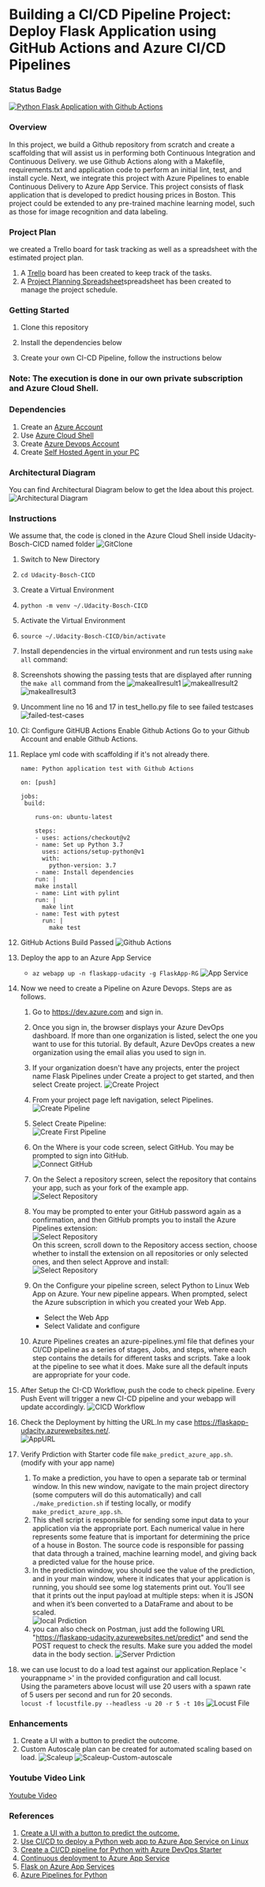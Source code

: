 # Building a CI/CD Pipeline Project: Deploy Flask Application using GitHub Actions and Azure CI/CD Pipelines

### Status Badge

[![Python Flask Application with Github Actions](https://github.com/Syedahmad75/Udacity-Bosch-CICD/actions/workflows/pythonapp.yml/badge.svg)](https://github.com/Syedahmad75/Udacity-Bosch-CICD/actions/workflows/pythonapp.yml)

### Overview
In this project, we build a Github repository from scratch and create a scaffolding that will assist us in performing both Continuous Integration and Continuous Delivery. we use Github Actions along with a Makefile, requirements.txt and application code to perform an initial lint, test, and install cycle. Next, we integrate this project with Azure Pipelines to enable Continuous Delivery to Azure App Service.
This project consists of flask application that is developed to predict housing prices in Boston. This project could be extended to any pre-trained machine learning model, such as those for image recognition and data labeling.

### Project Plan
we created a Trello board for task tracking as well as a spreadsheet with the estimated project plan. 
1. A [Trello](https://trello.com/invite/b/AReh0Xp0/296d484fc3920032b2dc0d1597cb9cf2/ci-cd-pipeline) board has been created to keep track of the tasks.
2. A [Project Planning Spreadsheet](https://diricoshare.blob.core.windows.net/sharex/Project%20Planning.xlsx)spreadsheet has been created to manage the project schedule.
   
### Getting Started
1. Clone this repository 

2. Install the dependencies below

3. Create your own CI-CD Pipeline, follow the instructions below


### Note: The execution is done in our own private subscription and Azure Cloud Shell.


### Dependencies
1. Create an [Azure Account](https://portal.azure.com) 
2. Use [Azure Cloud Shell](https://docs.microsoft.com/en-us/azure/cloud-shell/overview)
3. Create [Azure Devops Account](https://azure.microsoft.com/en-us/services/devops/?nav=min)
4. Create [Self Hosted Agent in your PC](https://docs.microsoft.com/en-us/azure/devops/pipelines/agents/agents?view=azure-devops&tabs=browser)



### Architectural Diagram
You can find Architectural Diagram below to get the Idea about this project. \
![Architectural Diagram](https://i.imgur.com/kfqlpBH.png)



### Instructions
We assume that, the code is cloned in the Azure Cloud Shell inside Udacity-Bosch-CICD named folder
![GitClone](https://i.imgur.com/CALPMXP.png)
1. Switch to New Directory
2. `cd Udacity-Bosch-CICD`
3. Create a Virtual Environment
4. `python -m venv ~/.Udacity-Bosch-CICD` 
5. Activate the Virtual Environment
6. `source ~/.Udacity-Bosch-CICD/bin/activate`
7. Install dependencies in the virtual environment and run tests using `make all` command:
8. Screenshots showing the passing tests that are displayed after running the `make all` command from the <Makefile>
 ![makeallresult1](https://i.imgur.com/fpPPQ8S.png)
 ![makeallresult2](https://i.imgur.com/ucLLPkm.png)
 ![makeallresult3](https://i.imgur.com/CvQ4htz.png)
9. Uncomment line no 16 and 17 in test_hello.py file to see failed testcases
 ![failed-test-cases](https://i.imgur.com/JENmeae.png)
10. CI: Configure GitHUB Actions
    Enable Github Actions
    Go to your Github Account and enable Github Actions.
11. Replace yml code with scaffolding if it's not already there. 
    ```
    name: Python application test with Github Actions

    on: [push]

    jobs:
     build:

        runs-on: ubuntu-latest

        steps:
        - uses: actions/checkout@v2
        - name: Set up Python 3.7
          uses: actions/setup-python@v1
          with:
            python-version: 3.7
        - name: Install dependencies
        run: |
        make install
        - name: Lint with pylint
        run: |
          make lint
        - name: Test with pytest
          run: |
            make test
    ```
12. GitHub Actions Build Passed
    ![Github Actions](https://i.imgur.com/OZdhAoF.png)
13. Deploy the app to an Azure App Service
    - `az webapp up -n flaskapp-udacity -g FlaskApp-RG`
    ![App Service](https://i.imgur.com/bbnXxkT.png)

14. Now we need to create a Pipeline on Azure Devops. Steps are as follows. 
    1.  Go to https://dev.azure.com and sign in.
    2.  Once you sign in, the browser displays your Azure DevOps dashboard. If more than one organization is listed, select the one you want to use for this tutorial. By default, Azure DevOps creates a new organization using the email alias you used to sign in.
    3.  If your organization doesn't have any projects, enter the project name Flask Pipelines under Create a project to get started, and then select Create project.
    ![Create Project](https://i.imgur.com/5NeyPXS.png)
    4. From your project page left navigation, select Pipelines.\
    ![Create Pipeline](https://i.imgur.com/NlW3WTZ.png)
    5. Select Create Pipeline:\
    ![Create First Pipeline](https://i.imgur.com/DqiIo9l.png)
    6. On the Where is your code screen, select GitHub. You may be prompted to sign into GitHub.\
    ![Connect GitHub](https://i.imgur.com/th4f06p.png)
    7. On the Select a repository screen, select the repository that contains your app, such as your fork of the example app.\
    ![Select Repository](https://i.imgur.com/4e58YgN.png)
    8. You may be prompted to enter your GitHub password again as a confirmation, and then GitHub prompts you to install the Azure Pipelines extension:\
    ![Select Repository](https://i.imgur.com/TTAzJPW.png)\
    On this screen, scroll down to the Repository access section, choose whether to install the extension on all repositories or only selected ones, and then select Approve and install:\
    ![Select Repository](https://i.imgur.com/TTAzJPW.png)
    9. On the Configure your pipeline screen, select Python to Linux Web App on Azure.
    Your new pipeline appears. When prompted, select the Azure subscription in which you created your Web App.

       - Select the Web App
       - Select Validate and configure
    10.  Azure Pipelines creates an azure-pipelines.yml file that defines your CI/CD pipeline as a series of stages, Jobs, and steps, where each step contains the details for different tasks and scripts. Take a look at the pipeline to see what it does. Make sure all the default inputs are appropriate for your code.

15. After Setup the CI-CD Workflow, push the code to check pipeline. Every Push Event will trigger a new CI-CD pipeline and your webapp will update accordingly. 
    ![CICD Workflow](https://i.imgur.com/DkHrwF3.png)

16. Check the Deployment by hitting the URL.In my case https://flaskapp-udacity.azurewebsites.net/. \
    ![AppURL](https://i.imgur.com/yVe7OYe.png)

17. Verify Prdiction with Starter code file `make_predict_azure_app.sh`. (modify with your app name)
    1.  To make a prediction, you have to open a separate tab or terminal window. In this new window, navigate to the main project directory (some computers will do this automatically) and call `./make_prediction.sh` if testing locally, or modify `make_predict_azure_app.sh`.
    2.  This shell script is responsible for sending some input data to your application via the appropriate port. Each numerical value in here represents some feature that is important for determining the price of a house in Boston. The source code is responsible for passing that data through a trained, machine learning model, and giving back a predicted value for the house price.
    3.  In the prediction window, you should see the value of the prediction, and in your main window, where it indicates that your application is running, you should see some log statements print out. You’ll see that it prints out the input payload at multiple steps: when it is JSON and when it’s been converted to a DataFrame and about to be scaled.\
    ![local Prdiction](https://i.imgur.com/LdGDpxC.jpeg)
    1. you can also check on Postman, just add the following URL "https://flaskapp-udacity.azurewebsites.net/predict" and send the POST request to check the results. Make sure you added the model data in the body section. 
    ![Server Prdiction](https://i.imgur.com/jIechB0.png)
18. we can use locust to do a load test against our application.Replace '< yourappname >' in the provided configuration and call locust.\
    Using the parameters above locust will use 20 users with a spawn rate of 5 users per second and run for 20 seconds.\
    `locust -f locustfile.py --headless -u 20 -r 5 -t 10s`
    ![Locust File](https://i.imgur.com/tiR0Ksb.png)



### Enhancements
1. Create a UI with a button to predict the outcome. 
2. Custom Autoscale plan can be created for automated scaling based on load. 
![Scaleup](https://i.imgur.com/7RjfeMX.png)
![Scaleup-Custom-autoscale](https://i.imgur.com/PP9am65.png)



### Youtube Video Link
[Youtube Video](https://www.youtube.com/watch?v=iEaqX4vwH68)


### References

1. [Create a UI with a button to predict the outcome.](https://docs.microsoft.com/azure/app-service/containers/quickstart-python?tabs=bash&WT.mc_id=udacity_learn-wwl) 
2. [Use CI/CD to deploy a Python web app to Azure App Service on Linux](https://docs.microsoft.com/azure/devops/pipelines/ecosystems/python-webapp?view=azure-devops&WT.mc_id=udacity_learn-wwl)
3. [Create a CI/CD pipeline for Python with Azure DevOps Starter](https://docs.microsoft.com/azure/devops-project/azure-devops-project-python?WT.mc_id=udacity_learn-wwl)
4. [Continuous deployment to Azure App Service](https://docs.microsoft.com/azure/app-service/deploy-continuous-deployment#option-1-use-app-service-kudu-build-server?WT.mc_id=udacity_learn-wwl)
5. [Flask on Azure App Services](https://docs.microsoft.com/azure/app-service/containers/quickstart-python?tabs=bash&WT.mc_id=udacity_learn-wwl)
6. [Azure Pipelines for Python](https://docs.microsoft.com/azure/devops/pipelines/ecosystems/python?view=azure-devops&WT.mc_id=udacity_learn-wwl)
